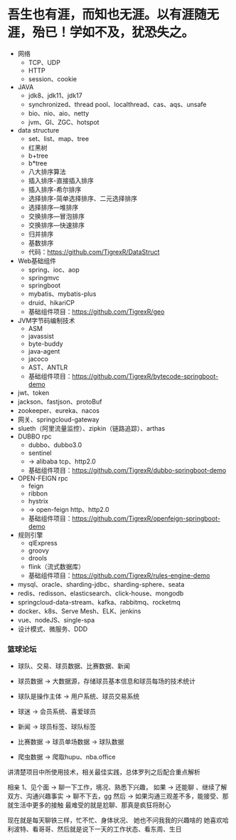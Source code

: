 # 吾生也有涯，而知也无涯。以有涯随无涯，殆已！学如不及，犹恐失之。
- 网络
   - TCP、UDP
   - HTTP
   - session、cookie
- JAVA
   - jdk8、jdk11、jdk17
   - synchronized、thread pool、localthread、cas、aqs、unsafe
   - bio、nio、aio、netty
   - jvm、GI、ZGC、hotspot
- data structure
   - set、list、map、tree
    - 红黑树
    - b+tree
    - b*tree
   - 八大排序算法
   - 插入排序-直接插入排序
   - 插入排序-希尔排序
   - 选择排序-简单选择排序、二元选择排序
   - 选择排序—堆排序
   - 交换排序—冒泡排序
   - 交换排序—快速排序
   - 归并排序
   - 基数排序
   - 代码：https://github.com/TigrexR/DataStruct
- Web基础组件
   - spring、ioc、aop
   - springmvc
   - springboot
   - mybatis、mybatis-plus
   - druid、hikariCP
   - 基础组件项目：https://github.com/TigrexR/geo
- JVM字节码编制技术
   - ASM 
   - javassist
   - byte-buddy
   - java-agent
   - jacoco
   - AST、ANTLR
   - 基础组件项目：https://github.com/TigrexR/bytecode-springboot-demo
- jwt、token
- jackson、fastjson、protoBuf
- zookeeper、eureka、nacos
- 网关、springcloud-gateway
- slueth（阿里流量监控）、zipkin（链路追踪）、arthas
- DUBBO rpc
   - dubbo、dubbo3.0
   - sentinel 
   - -> alibaba tcp、http2.0
   - 基础组件项目：https://github.com/TigrexR/dubbo-springboot-demo
- OPEN-FEIGN rpc
   - feign
   - ribbon
   - hystrix 
   - -> open-feign http、http2.0
   - 基础组件项目：https://github.com/TigrexR/openfeign-springboot-demo
- 规则引擎
   - qlExpress
   - groovy
   - drools
   - flink（流式数据库）
   - 基础组件项目：https://github.com/TigrexR/rules-engine-demo
- mysql、oracle、sharding-jdbc、sharding-sphere、seata
- redis、redisson、elasticsearch、click-house、mongodb
- springcloud-data-stream、kafka、rabbitmq、rocketmq
- docker、k8s、Serve Mesh、ELK、jenkins
- vue、nodeJS、single-spa
- 设计模式、微服务、DDD

### 篮球论坛
- 球队、交易、球员数据、比赛数据、新闻

- 球员数据 -> 大数据源，存储球员基本信息和球员每场的技术统计
- 球队是操作主体 -> 用户系统、球员交易系统
- 球迷 -> 会员系统、喜爱球员
- 新闻 -> 球员标签、球队标签
- 比赛数据 -> 球员单场数据 -> 球队数据
- 爬虫数据 -> 爬取hupu、nba.office


讲清楚项目中所使用技术，相关最佳实践，总体罗列之后配合重点解析





相亲 1、见个面 -> 聊一下工作，境况、熟悉下兴趣，
如果 -> 还能聊 、继续了解双方、沟通兴趣事实
 -> 聊不下去，gg
然后 -> 如果沟通三观差不多，能接受、那就生活中更多的接触
最难受的就是尬聊、那真是疯狂将耐心

现在就是每天聊铁三样，忙不忙、身体状况、
她也不问我我的兴趣啥的
她喜欢哈利波特、看哥哥、然后就是说下一天的工作状态、看东周、生日
